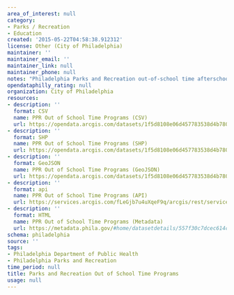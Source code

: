 ```yaml
---
area_of_interest: null
category:
- Parks / Recreation
- Education
created: '2015-05-22T04:58:38.912312'
license: Other (City of Philadelphia)
maintainer: ''
maintainer_email: ''
maintainer_link: null
maintainer_phone: null
notes: "Philadelphia Parks and Recreation out-of-school time afterschool programs."
opendataphilly_rating: null
organization: City of Philadelphia
resources:
- description: ''
  format: CSV
  name: PPR Out of School Time Programs (CSV)
  url: https://opendata.arcgis.com/datasets/1f5d8108e06d457783538d4b7808c246_0.csv
- description: ''
  format: SHP
  name: PPR Out of School Time Programs (SHP)
  url: https://opendata.arcgis.com/datasets/1f5d8108e06d457783538d4b7808c246_0.zip
- description: ''
  format: GeoJSON
  name: PPR Out of School Time Programs (GeoJSON)
  url: https://opendata.arcgis.com/datasets/1f5d8108e06d457783538d4b7808c246_0.geojson
- description: ''
  format: api
  name: PPR Out of School Time Programs (API)
  url: https://services.arcgis.com/fLeGjb7u4uXqeF9q/arcgis/rest/services/OST_Points_pub/FeatureServer/0/query?outFields=*&where=1%3D1
- description: ''
  format: HTML
  name: PPR Out of School Time Programs (Metadata)
  url: https://metadata.phila.gov/#home/datasetdetails/557f30c7dcec614c29ce8b71/representationdetails/557f30e4c579ea311699bb4e/
schema: philadelphia
source: ''
tags:
- Philadelphia Department of Public Health
- Philadelphia Parks and Recreation
time_period: null
title: Parks and Recreation Out of School Time Programs
usage: null
---
```


